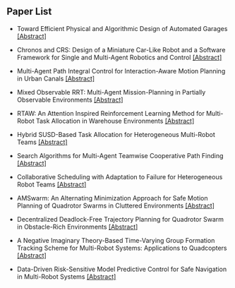 ## Paper List

- Toward Efficient Physical and Algorithmic Design of Automated Garages
[[Abstract]](https://events.infovaya.com/presentation?id=90791)

- Chronos and CRS: Design of a Miniature Car-Like Robot and a Software Framework for Single and Multi-Agent Robotics and Control
[[Abstract]](https://events.infovaya.com/presentation?id=90794)

- Multi-Agent Path Integral Control for Interaction-Aware Motion Planning in Urban Canals
[[Abstract]](https://events.infovaya.com/presentation?id=90797)

- Mixed Observable RRT: Multi-Agent Mission-Planning in Partially Observable Environments
[[Abstract]](https://events.infovaya.com/presentation?id=90800)

- RTAW: An Attention Inspired Reinforcement Learning Method for Multi-Robot Task Allocation in Warehouse Environments
[[Abstract]](https://events.infovaya.com/presentation?id=90803)

- Hybrid SUSD-Based Task Allocation for Heterogeneous Multi-Robot Teams
[[Abstract]](https://events.infovaya.com/presentation?id=90806)

- Search Algorithms for Multi-Agent Teamwise Cooperative Path Finding
[[Abstract]](https://events.infovaya.com/presentation?id=90809)

- Collaborative Scheduling with Adaptation to Failure for Heterogeneous Robot Teams
[[Abstract]](https://events.infovaya.com/presentation?id=90812)

- AMSwarm: An Alternating Minimization Approach for Safe Motion Planning of Quadrotor Swarms in Cluttered Environments
[[Abstract]](https://events.infovaya.com/presentation?id=90815)

- Decentralized Deadlock-Free Trajectory Planning for Quadrotor Swarm in Obstacle-Rich Environments
[[Abstract]](https://events.infovaya.com/presentation?id=90818)

- A Negative Imaginary Theory-Based Time-Varying Group Formation Tracking Scheme for Multi-Robot Systems: Applications to Quadcopters
[[Abstract]](https://events.infovaya.com/presentation?id=90821)

- Data-Driven Risk-Sensitive Model Predictive Control for Safe Navigation in Multi-Robot Systems
[[Abstract]](https://events.infovaya.com/presentation?id=90824)

